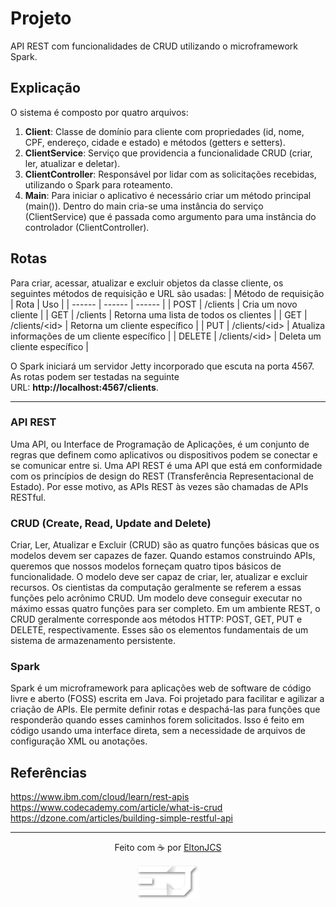 # Projeto
API REST com funcionalidades de CRUD utilizando o microframework Spark.

## Explicação
O sistema é composto por quatro arquivos:
  1. **Client**: Classe de domínio para cliente com propriedades (id, nome, CPF, endereço, cidade e estado) e métodos (getters e setters).
  2. **ClientService**: Serviço que providencia a funcionalidade CRUD (criar, ler, atualizar e deletar).
  3. **ClientController**: Responsável por lidar com as solicitações recebidas, utilizando o Spark para roteamento.
  4. **Main**: Para iniciar o aplicativo é necessário criar um método principal (main()). Dentro do main cria-se uma instância do serviço (ClientService) que é passada como argumento para uma instância do controlador (ClientController).

## Rotas
Para criar, acessar, atualizar e excluir objetos da classe cliente, os seguintes métodos de requisição e URL são usadas:
| Método de requisição | Rota | Uso |
| ------ | ------ | ------ |
| POST | /clients | Cria um novo cliente |
| GET | /clients | Retorna uma lista de todos os clientes |
| GET | /clients/\<id\> | Retorna um cliente específico |
| PUT | /clients/\<id\> | Atualiza informações de um cliente específico |
| DELETE | /clients/\<id\> | Deleta um cliente específico |

O Spark iniciará um servidor Jetty incorporado que escuta na porta 4567. As rotas podem ser testadas na seguinte URL: **http://localhost:4567/clients**.

---

### API REST
Uma API, ou Interface de Programação de Aplicações, é um conjunto de regras que definem como aplicativos ou dispositivos podem se conectar e se comunicar entre si. Uma API REST é uma API que está em conformidade com os princípios de design do REST (Transferência Representacional de Estado). Por esse motivo, as APIs REST às vezes são chamadas de APIs RESTful.

### CRUD (Create, Read, Update and Delete)
Criar, Ler, Atualizar e Excluir (CRUD) são as quatro funções básicas que os modelos devem ser capazes de fazer.
Quando estamos construindo APIs, queremos que nossos modelos forneçam quatro tipos básicos de funcionalidade. O modelo deve ser capaz de criar, ler, atualizar e excluir recursos. Os cientistas da computação geralmente se referem a essas funções pelo acrônimo CRUD. Um modelo deve conseguir executar no máximo essas quatro funções para ser completo.
Em um ambiente REST, o CRUD geralmente corresponde aos métodos HTTP: POST, GET, PUT e DELETE, respectivamente. Esses são os elementos fundamentais de um sistema de armazenamento persistente.

### Spark
Spark é um microframework para aplicações web de software de código livre e aberto (FOSS) escrita em Java. Foi projetado para facilitar e agilizar a criação de APIs. Ele permite definir rotas e despachá-las para funções que responderão quando esses caminhos forem solicitados. Isso é feito em código usando uma interface direta, sem a necessidade de arquivos de configuração XML ou anotações.

## Referências
https://www.ibm.com/cloud/learn/rest-apis  
https://www.codecademy.com/article/what-is-crud  
https://dzone.com/articles/building-simple-restful-api

<hr>
<p align="center">Feito com ☕ por <a href="https://github.com/eltonjcs">EltonJCS</a></p>
<div align="center"><a href="https://github.com/eltonjcs"><img src="https://raw.githubusercontent.com/EltonJCS/assets/main/SVGs/Logos/EJCS/EJ_Light%202.svg" alt="EltonJCS" width="100px"></a></div>
